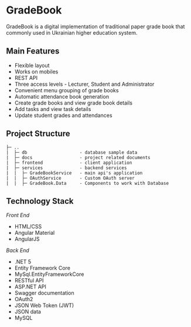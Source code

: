 # GradeBook
GradeBook is a digital implementation of traditional paper grade book that commonly used in Ukrainian higher education system. 

## Main Features
* Flexible layout
* Works on mobiles
* REST API
* Three access levels - Lecturer, Student and Administrator
* Convenient menu grouping of grade books
* Automatic attendance book generation
* Create grade books and view grade book details
* Add tasks and view task details
* Update student grades and attendances

## Project Structure
```
├─ ..
|  ├─ db                    - database sample data
|  ├─ docs                  - project related documents
|  ├─ frontend              - client application
|  ├─ services              - backend services
|  |  ├─ GradeBookService   - main api's application
|  |  ├─ OAuthService       - Custom OAuth server
|  |  ├─ GradeBook.Data		- Components to work with Database
```

## Technology Stack
*Front End*
* HTML/CSS
* Angular Material
* AngularJS

*Back End*
* .NET 5
* Entity Framework Core
* MySql.EntityFrameworkCore
* RESTful API
* ASP.NET API
* Swagger documentation
* OAuth2
* JSON Web Token (JWT)
* JSON data
* MySQL
